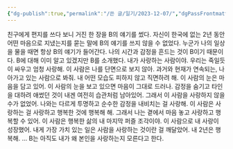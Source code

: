 ```yaml
---
{"dg-publish":true,"permalink":"/쓴 글/일기/2023-12-07/","dgPassFrontmatter":true}
---
```


친구에게 편지를 쓰다 보니 거진 한 장을 B의 얘기를 썼다. 자신이 한국에 없는 2년 동안 어떤 마음으로 지냈는지를 묻는 말에 B의 얘기를 쓰지 않을 수 없었다. 누군가 나의 일상을 물을 때면 항상 B의 얘기가 들어간다. 나의 시간과 감정을 흔드는 것이 B이기 때문이다.
B에 대해 이미 알고 있겠지만 B를 소개했다. 내가 사랑하는 사람이야. 우리는 죽일듯이 싸우고 엄청 사랑해. 이 사람은 나를 단면으로 보지 않아. 과거와 현재가 연속되는, 나아가고 있는 사람으로 봐줘. 내 어떤 모습도 피하지 않고 직면하려 해.
이 사람의 눈은 마음을 담고 있어. 이 사람의 눈을 보고 있으면 마음이 그대로 드러나.
감정을 숨기고 타인을 대하려 애썼던 것이 내겐 여전히 습관처럼 남아있어. 그래서 이 사람을 사랑하지 않을 수가 없었어. 나와는 다르게 투명하고 순수한 감정을 내비치는 걸 사랑해.
이 사람은 사랑하는 걸 사랑하고 행복한 것에 행복해 해. 그래서 나는 곁에서 마음 놓고 사랑하고 행복할 수 있어.
이 사람은 행복한 삶의 내 마지막 퍼즐 조각이야.
이 사람으로 내 사랑이 성장했어. 내게 가장 가치 있는 일은 사람을 사랑하는 것이란 걸 깨달았어.
내 2년은 행복해.
…
B는 아직도 내가 왜 본인을 사랑하는지 모른다고 한다.
